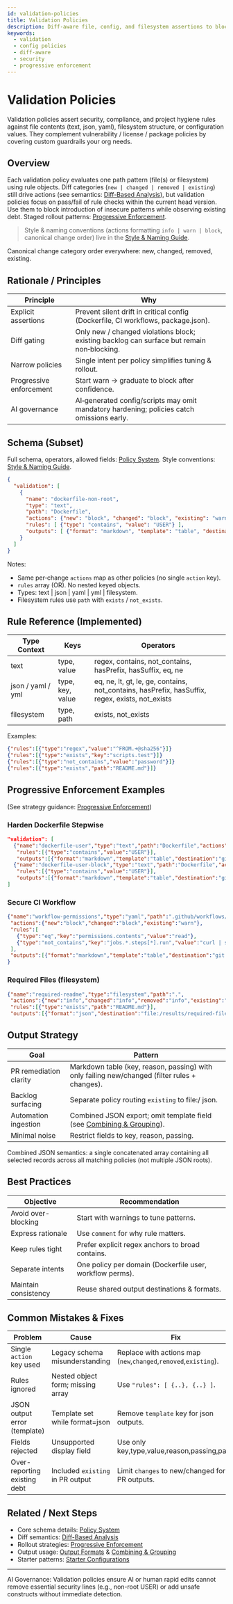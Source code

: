 ```yaml
---
id: validation-policies
title: Validation Policies
description: Diff-aware file, config, and filesystem assertions to block insecure changes while observing existing debt with progressive enforcement.
keywords:
  - validation
  - config policies
  - diff-aware
  - security
  - progressive enforcement
---
```

<!-- filepath: /Users/tambet/Documents/GitHub/codeward-io/docs/docs/policies/validation.md -->
# Validation Policies

Validation policies assert security, compliance, and project hygiene rules against file contents (text, json, yaml), filesystem structure, or configuration values. They complement vulnerability / license / package policies by covering custom guardrails your org needs.

## Overview
Each validation policy evaluates one path pattern (file(s) or filesystem) using rule objects. Diff categories (`new | changed | removed | existing`) still drive actions (see semantics: [Diff-Based Analysis](../concepts/diff-analysis.md)), but validation policies focus on pass/fail of rule checks within the current head version. Use them to block introduction of insecure patterns while observing existing debt. Staged rollout patterns: [Progressive Enforcement](../operations/progressive-enforcement.md).

> Style & naming conventions (actions formatting `info | warn | block`, canonical change order) live in the [Style & Naming Guide](../configuration/style-naming-guide.md).

Canonical change category order everywhere: new, changed, removed, existing.

## Rationale / Principles
| Principle | Why |
|-----------|-----|
| Explicit assertions | Prevent silent drift in critical config (Dockerfile, CI workflows, package.json). |
| Diff gating | Only new / changed violations block; existing backlog can surface but remain non‑blocking. |
| Narrow policies | Single intent per policy simplifies tuning & rollout. |
| Progressive enforcement | Start warn → graduate to block after confidence. |
| AI governance | AI‑generated config/scripts may omit mandatory hardening; policies catch omissions early. |

## Schema (Subset)
Full schema, operators, allowed fields: [Policy System](../concepts/policy-system.md). Style conventions: [Style & Naming Guide](../configuration/style-naming-guide.md).
```json
{
  "validation": [
    {
      "name": "dockerfile-non-root",
      "type": "text",
      "path": "Dockerfile",
      "actions": {"new": "block", "changed": "block", "existing": "warn"},
      "rules": [ {"type": "contains", "value": "USER"} ],
      "outputs": [ {"format": "markdown", "template": "table", "destination": "git:pr", "fields": ["key","reason","passing"], "changes": ["new","changed","existing"]} ]
    }
  ]
}
```
Notes:
* Same per‑change `actions` map as other policies (no single `action` key).
* `rules` array (OR). No nested keyed objects.
* Types: text | json | yaml | yml | filesystem.
* Filesystem rules use `path` with `exists` / `not_exists`.

## Rule Reference (Implemented)
| Type Context | Keys | Operators |
|--------------|------|-----------|
| text | type, value | regex, contains, not_contains, hasPrefix, hasSuffix, eq, ne |
| json / yaml / yml | type, key, value | eq, ne, lt, gt, le, ge, contains, not_contains, hasPrefix, hasSuffix, regex, exists, not_exists |
| filesystem | type, path | exists, not_exists |

Examples:
```json
{"rules":[{"type":"regex","value":"^FROM.+@sha256"}]}
{"rules":[{"type":"exists","key":"scripts.test"}]}
{"rules":[{"type":"not_contains","value":"password"}]}
{"rules":[{"type":"exists","path":"README.md"}]}
```

## Progressive Enforcement Examples
(See strategy guidance: [Progressive Enforcement](../operations/progressive-enforcement.md))
### Harden Dockerfile Stepwise
```json
"validation": [
  {"name":"dockerfile-user","type":"text","path":"Dockerfile","actions":{"new":"warn","changed":"warn"},
   "rules":[{"type":"contains","value":"USER"}],
   "outputs":[{"format":"markdown","template":"table","destination":"git:pr","fields":["key","reason","passing"],"changes":["new","changed"]}]},
  {"name":"dockerfile-user-block","type":"text","path":"Dockerfile","actions":{"new":"block","changed":"block","existing":"warn"},
   "rules":[{"type":"contains","value":"USER"}],
   "outputs":[{"format":"markdown","template":"table","destination":"git:pr","fields":["key","reason","passing"],"changes":["new","changed","existing"],"collapse":true}]}
]
```
### Secure CI Workflow
```json
{"name":"workflow-permissions","type":"yaml","path":".github/workflows/*.yml",
 "actions":{"new":"block","changed":"block","existing":"warn"},
 "rules":[
   {"type":"eq","key":"permissions.contents","value":"read"},
   {"type":"not_contains","key":"jobs.*.steps[*].run","value":"curl | sh"}
 ],
 "outputs":[{"format":"markdown","template":"table","destination":"git:pr","fields":["key","reason","passing"],"changes":["new","changed"]}]
}
```
### Required Files (filesystem)
```json
{"name":"required-readme","type":"filesystem","path":".",
 "actions":{"new":"info","changed":"info","removed":"info","existing":"info"},
 "rules":[{"type":"exists","path":"README.md"}],
 "outputs":[{"format":"json","destination":"file:/results/required-files.json","combined":true}]}
```

## Output Strategy
| Goal | Pattern |
|------|---------|
| PR remediation clarity | Markdown table (key, reason, passing) with only failing new/changed (filter rules + changes). |
| Backlog surfacing | Separate policy routing `existing` to file:/ json. |
| Automation ingestion | Combined JSON export; omit template field (see [Combining & Grouping](../output/combining-grouping.md)). |
| Minimal noise | Restrict fields to key, reason, passing. |

Combined JSON semantics: a single concatenated array containing all selected records across all matching policies (not multiple JSON roots).

## Best Practices
| Objective | Recommendation |
|-----------|---------------|
| Avoid over-blocking | Start with warnings to tune patterns. |
| Express rationale | Use `comment` for why rule matters. |
| Keep rules tight | Prefer explicit regex anchors to broad contains. |
| Separate intents | One policy per domain (Dockerfile user, workflow perms). |
| Maintain consistency | Reuse shared output destinations & formats. |

## Common Mistakes & Fixes
| Problem | Cause | Fix |
|---------|-------|-----|
| Single `action` key used | Legacy schema misunderstanding | Replace with actions map (`new`,`changed`,`removed`,`existing`). |
| Rules ignored | Nested object form; missing array | Use `"rules": [ {..}, {..} ]`. |
| JSON output error (template) | Template set while format=json | Remove `template` key for json outputs. |
| Fields rejected | Unsupported display field | Use only key,type,value,reason,passing,path. |
| Over-reporting existing debt | Included `existing` in PR output | Limit `changes` to new/changed for PR outputs. |

## Related / Next Steps
* Core schema details: [Policy System](../concepts/policy-system.md)
* Diff semantics: [Diff-Based Analysis](../concepts/diff-analysis.md)
* Rollout strategies: [Progressive Enforcement](../operations/progressive-enforcement.md)
* Output usage: [Output Formats](../output/formats.md) & [Combining & Grouping](../output/combining-grouping.md)
* Starter patterns: [Starter Configurations](../examples/starter-configs.md)

---
AI Governance: Validation policies ensure AI or human rapid edits cannot remove essential security lines (e.g., non-root USER) or add unsafe constructs without immediate detection.
